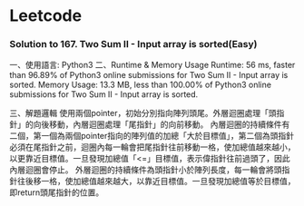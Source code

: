# Leetcode

### Solution to 167. Two Sum II - Input array is sorted(Easy)
一、使用語言: Python3
二、Runtime & Memory Usage
Runtime: 56 ms, faster than 96.89% of Python3 online submissions for Two Sum II - Input array is sorted.
Memory Usage: 13.3 MB, less than 100.00% of Python3 online submissions for Two Sum II - Input array is sorted.
 
三、解題邏輯
	使用兩個pointer，初始分別指向陣列頭尾。外層迴圈處理「頭指針」的向後移動，內層迴圈處理「尾指針」的向前移動。
內層迴圈的持續條件有二個，第一個為兩個pointer指向的陣列值的加總「大於目標值」，第二個為頭指針必須在尾指針之前，迴圈內每一輪會把尾指針往前移動一格，使加總值越來越小，以更靠近目標值。一旦發現加總值「<=」目標值，表示偉指針往前過頭了，因此內層迴圈會停止。
外層迴圈的持續條件為頭指針小於陣列長度，每一輪會將頭指針往後移一格，使加總值越來越大，以靠近目標值。一旦發現加總值等於目標值，即return頭尾指針的位置。
